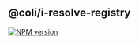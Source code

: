 ## @coli/i-resolve-registry

[![NPM version](https://img.shields.io/npm/v/@coli/i-resolve-registry.svg)](https://www.npmjs.org/package/@coli/i-resolve-registry)

